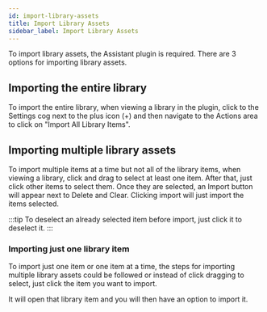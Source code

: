 ```yaml
---
id: import-library-assets
title: Import Library Assets
sidebar_label: Import Library Assets
---
```


To import library assets, the Assistant plugin is required.  There are 3 options for importing library assets.

## Importing the entire library
To import the entire library, when viewing a library in the plugin, click to the Settings cog next to the plus icon (+) and then navigate to the Actions area to click on "Import All Library Items".

## Importing multiple library assets
To import multiple items at a time but not all of the library items, when viewing a library, click and drag to select at least one item. After that, just click other items to select them. 
Once they are selected, an Import button will appear next to Delete and Clear.  Clicking import will just import the items selected.

:::tip 
To deselect an already selected item before import, just click it to deselect it.
:::

### Importing just one library item
To import just one item or one item at a time, the steps for importing multiple library assets could be followed or instead of click dragging to select, just click the item you want to import.

It will open that library item and you will then have an option to import it.
